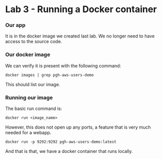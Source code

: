 # Lab 3 - Running a Docker container

### Our app

It is in the docker image we created last lab.  We no longer need to have access to the source code.


### Our docker image

We can verify it is present with the following command:

    docker images | grep pgh-aws-users-demo

This should list our image.


### Running our image

The basic run command is:

    docker run <image_name>
    
However, this does not open up any ports, a feature that is very much needed for a webapp.

    docker run -p 9292:9292 pgh-aws-users-demo:latest

And that is that, we have a docker container that runs locally.